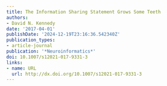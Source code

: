 ```yaml
---
title: The Information Sharing Statement Grows Some Teeth
authors:
- David N. Kennedy
date: '2017-04-01'
publishDate: '2024-12-19T23:16:36.542340Z'
publication_types:
- article-journal
publication: '*Neuroinformatics*'
doi: 10.1007/s12021-017-9331-3
links:
- name: URL
  url: http://dx.doi.org/10.1007/s12021-017-9331-3
---
```

